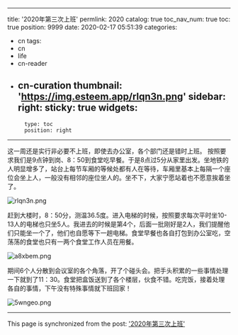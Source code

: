 
---
title: '2020年第三次上班'
permlink: 2020
catalog: true
toc_nav_num: true
toc: true
position: 9999
date: 2020-02-17 05:51:39
categories:
- cn
tags:
- cn
- life
- cn-reader
- cn-curation
thumbnail: 'https://img.esteem.app/rlqn3n.png'
sidebar:
    right:
        sticky: true
widgets:
    -
        type: toc
        position: right
---


这一周还是实行非必要不上班，即使去办公室，各个部门还是错时上班。
按照要求我们是9点钟到岗、8：50到食堂吃早餐。于是8点过5分从家里出发。坐地铁的人明显增多了，站台上每节车厢的等候处都有人在等待，车厢里基本上每隔一个座位会坐上人，一般没有相邻的座位坐人的。坐不下，大家宁愿站着也不愿意挨着坐了。

![rlqn3n.png](https://img.esteem.app/rlqn3n.png)

赶到大楼时，8：50分，测温36.5度。进入电梯的时候，按照要求每次平时坐10-13人的电梯也只坐5人。我进去的时候是第4个，后面一批刚好是2人，我们提醒他们只能坐一个了，他们也自愿等下一趟电梯。食堂早餐也各自打包到办公室吃，空荡荡的食堂也只有一两个食堂工作人员在用餐。

![a8xbem.png](https://img.esteem.app/a8xbem.png)

期间6个人分散到会议室的各个角落，开了个碰头会。把手头积累的一些事情处理一下就到了11：30。食堂把盒饭送到了各个楼层，伙食不错。吃完饭，接着处理各自的事情，下午没有特殊事情就下班回家！

![5wngeo.png](https://img.esteem.app/5wngeo.png)




- - -

This page is synchronized from the post: ['2020年第三次上班'](https://steemit.com/@m18207319997/2020)

